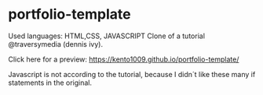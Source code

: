 # portfolio-template

Used languages: HTML,CSS, JAVASCRIPT
Clone of a tutorial @traversymedia (dennis ivy).

Click here for a preview:
https://kento1009.github.io/portfolio-template/

Javascript is not according to the tutorial, because I didn´t like these many if statements in the original.
